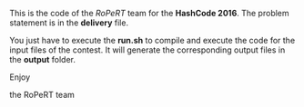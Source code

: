 This is the code of the *RoPeRT* team for the **HashCode 2016**.
The problem statement is in the **delivery** file.

You just have to execute the **run.sh** to compile and execute the code for the input files of the contest.
It will generate the corresponding output files in the **output** folder.



Enjoy

the RoPeRT team
